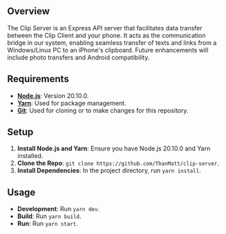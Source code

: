 ## Overview

The Clip Server is an Express API server that facilitates data transfer between the Clip Client and your phone. It acts as the communication bridge in our system, enabling seamless transfer of texts and links from a Windows/Linux PC to an iPhone's clipboard. Future enhancements will include photo transfers and Android compatibility.

## Requirements

- **[Node.js](https://nodejs.org/en/download)**: Version 20.10.0.
- **[Yarn](https://yarnpkg.com/getting-started/install)**: Used for package management.
- **[Git](https://git-scm.com/downloads)**: Used for cloning or to make changes for this repository.

## Setup

1. **Install Node.js and Yarn**: Ensure you have Node.js 20.10.0 and Yarn installed.
2. **Clone the Repo**: `git clone https://github.com/ThanMatt/clip-server`.
3. **Install Dependencies**: In the project directory, run `yarn install`.

## Usage

- **Development**: Run `yarn dev`.
- **Build**: Run `yarn build`.
- **Run**: Run `yarn start`.
